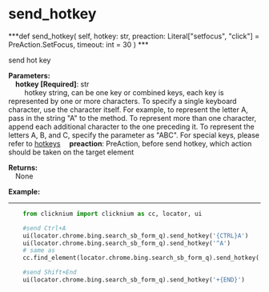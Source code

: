 # send_hotkey
***def send_hotkey(
        self,
        hotkey: str,
        preaction: Literal["setfocus", "click"] = PreAction.SetFocus,
        timeout: int = 30
    ) ***  

send hot key  

**Parameters:**  
    &emsp;**hotkey [Required]**: str   
        &emsp;&emsp; hotkey string, can be one key or combined keys, each key is represented by one or more characters. To specify a single keyboard character, use the character itself. For example, to represent the letter A, pass in the string "A" to the method. To represent more than one character, append each additional character to the one preceding it. To represent the letters A, B, and C, specify the parameter as "ABC". For special keys, please refer to [hotkeys](https://docs.microsoft.com/en-au/dotnet/api/system.windows.forms.sendkeys?view=windowsdesktop-6.0#remarks.)
    &emsp;**preaction**: PreAction, before send hotkey, which action should be taken on the target element   

**Returns:**  
    &emsp;None

**Example:**
***
```python
    from clicknium import clicknium as cc, locator, ui

    #send Ctrl+A  
    ui(locator.chrome.bing.search_sb_form_q).send_hotkey('{CTRL}A')  
    ui(locator.chrome.bing.search_sb_form_q).send_hotkey('^A')
    # same as  
    cc.find_element(locator.chrome.bing.search_sb_form_q).send_hotkey('{CTRL}A')

    #send Shift+End
    ui(locator.chrome.bing.search_sb_form_q).send_hotkey('+{END}')
```